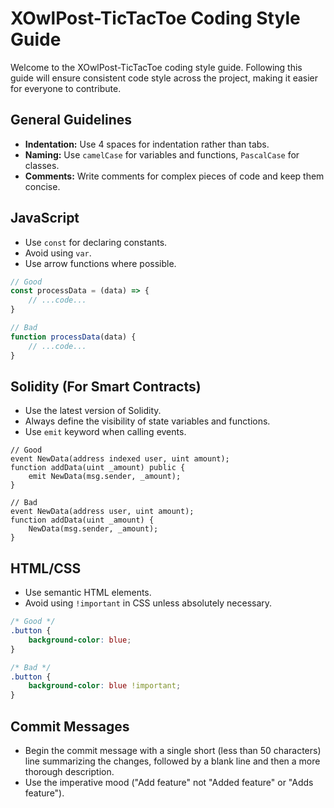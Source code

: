 
# XOwlPost-TicTacToe Coding Style Guide

Welcome to the XOwlPost-TicTacToe coding style guide. Following this guide will ensure consistent code style across the project, making it easier for everyone to contribute.

## General Guidelines

- **Indentation:** Use 4 spaces for indentation rather than tabs.
- **Naming:** Use `camelCase` for variables and functions, `PascalCase` for classes.
- **Comments:** Write comments for complex pieces of code and keep them concise.

## JavaScript

- Use `const` for declaring constants.
- Avoid using `var`.
- Use arrow functions where possible.

```javascript
// Good
const processData = (data) => {
    // ...code...
}

// Bad
function processData(data) {
    // ...code...
}
```

## Solidity (For Smart Contracts)

- Use the latest version of Solidity.
- Always define the visibility of state variables and functions.
- Use `emit` keyword when calling events.

```solidity
// Good
event NewData(address indexed user, uint amount);
function addData(uint _amount) public {
    emit NewData(msg.sender, _amount);
}

// Bad
event NewData(address user, uint amount);
function addData(uint _amount) {
    NewData(msg.sender, _amount);
}
```

## HTML/CSS

- Use semantic HTML elements.
- Avoid using `!important` in CSS unless absolutely necessary.

```css
/* Good */
.button {
    background-color: blue;
}

/* Bad */
.button {
    background-color: blue !important;
}
```

## Commit Messages

- Begin the commit message with a single short (less than 50 characters) line summarizing the changes, followed by a blank line and then a more thorough description. 
- Use the imperative mood ("Add feature" not "Added feature" or "Adds feature").

